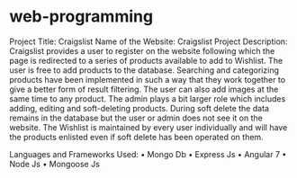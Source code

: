 # web-programming

Project Title: Craigslist
Name of the Website: Craigslist
Project Description:
Craigslist provides a user to register on the website following which the page is redirected to a series of products available to add to Wishlist. The user is free to add products to the database. Searching and categorizing products have been implemented in such a way that they work together to give a better form of result filtering. The user can also add images at the same time to any product. The admin plays a bit larger role which includes adding, editing and soft-deleting products. During soft delete the data remains in the database but the user or admin does not see it on the website. The Wishlist is maintained by every user individually and will have the products enlisted even if soft delete has been operated on them.



Languages and Frameworks Used:
•	Mongo Db
•	Express Js
•	Angular 7
•	Node Js
•	Mongoose Js
